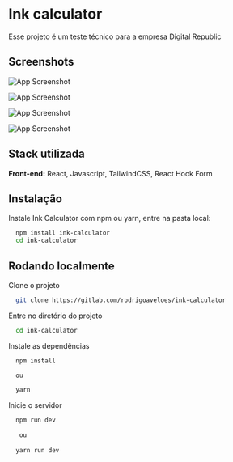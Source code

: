 # Ink calculator 

Esse projeto é um teste técnico para a empresa Digital Republic




## Screenshots

![App Screenshot](https://i.imgur.com/CHJbisd.png)

![App Screenshot](https://i.imgur.com/aS6QQzy.png)



![App Screenshot](https://i.imgur.com/uReNJgZ.png)


![App Screenshot](https://i.imgur.com/1sWe9gt.png)






## Stack utilizada

**Front-end:** React, Javascript, TailwindCSS, React Hook Form




## Instalação

Instale Ink Calculator com npm ou yarn, entre 
na pasta local:

```bash
  npm install ink-calculator 
  cd ink-calculator 
```
    
## Rodando localmente

Clone o projeto

```bash
  git clone https://gitlab.com/rodrigoaveloes/ink-calculator
```

Entre no diretório do projeto

```bash
  cd ink-calculator 
```

Instale as dependências

```bash
  npm install 

  ou

  yarn 
```

Inicie o servidor

```bash
  npm run dev
   
   ou 
   
  yarn run dev
```



